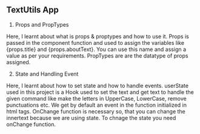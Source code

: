 ## TextUtils App

1. Props and PropTypes

Here, I learnt about what is props & proptypes and how to use it.
Props is passed in the component function and used to assign the variables like {props.title} and {props.aboutText}. You can use this name and assign a value as per your requirements.
PropTypes are are the datatype of props assigned.

2. State and Handling Event

Here, I learnt about how to set state and how to handle events.
userState used in this project is a Hook used to set the text and get text to handle the given command like make the letters in UpperCase, LowerCase, remove punctuations etc.
We get by default an event in the function initialized in html tags.
OnChange function is necessary so, that you can change the innertext because we are using state. To chnage the state you need onChange function.